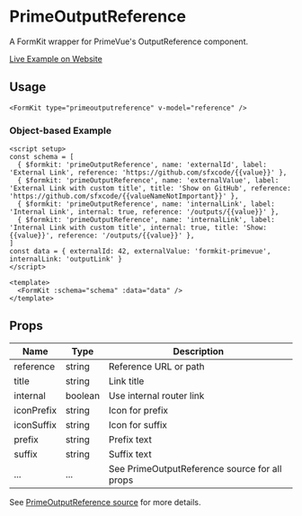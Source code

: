 # PrimeOutputReference

A FormKit wrapper for PrimeVue's OutputReference component.

[Live Example on Website](https://formkit-primevue.netlify.app/outputs/outputreference)

## Usage
```vue
<FormKit type="primeoutputreference" v-model="reference" />
```

### Object-based Example
```vue
<script setup>
const schema = [
  { $formkit: 'primeOutputReference', name: 'externalId', label: 'External Link', reference: 'https://github.com/sfxcode/{{value}}' },
  { $formkit: 'primeOutputReference', name: 'externalValue', label: 'External Link with custom title', title: 'Show on GitHub', reference: 'https://github.com/sfxcode/{{valueNameNotImportant}}' },
  { $formkit: 'primeOutputReference', name: 'internalLink', label: 'Internal Link', internal: true, reference: '/outputs/{{value}}' },
  { $formkit: 'primeOutputReference', name: 'internalLink', label: 'Internal Link with custom title', internal: true, title: 'Show: {{value}}', reference: '/outputs/{{value}}' },
]
const data = { externalId: 42, externalValue: 'formkit-primevue', internalLink: 'outputLink' }
</script>

<template>
  <FormKit :schema="schema" :data="data" />
</template>
```

## Props
| Name         | Type      | Description |
|--------------|-----------|-------------|
| reference    | string    | Reference URL or path |
| title        | string    | Link title |
| internal     | boolean   | Use internal router link |
| iconPrefix   | string    | Icon for prefix |
| iconSuffix   | string    | Icon for suffix |
| prefix       | string    | Prefix text |
| suffix       | string    | Suffix text |
| ...          | ...       | See PrimeOutputReference source for all props |

See [PrimeOutputReference source](../../src/components/PrimeOutputReference.vue) for more details.
